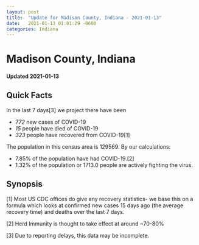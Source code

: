 ```yaml
---
layout: post
title:  "Update for Madison County, Indiana - 2021-01-13"
date:   2021-01-13 01:01:29 -0600
categories: Indiana
---
```


# Madison County, Indiana
#### Updated 2021-01-13

## Quick Facts

In the last 7 days[3] we project there have been
- *772* new cases of COVID-19
- *15* people have died of COVID-19
- *323* people have recovered from COVID-19[1]

The population in this census area is 129569. By our calculations:
- 7.85% of the population have had COVID-19.[2]
- 1.32% of the population or 1713.0 people are actively fighting the virus.

## Synopsis




[1] Most US CDC offices do give any recovery statistics- we base this on a formula which looks at confirmed new cases
15 days ago (the average recovery time) and deaths over the last 7 days.

[2] Herd Immunity is thought to take effect at around ~70-80%

[3] Due to reporting delays, this data may be incomplete.
 
    